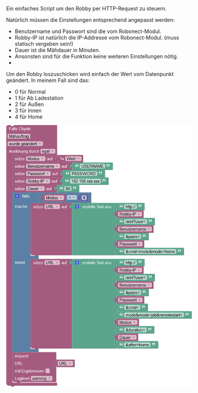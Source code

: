 Ein einfaches Script um den Robby per HTTP-Request zu steuern.

Natürlich müssen die Einstellungen entsprechend angepasst werden:

- Benutzername und Passwort sind die vom Robonect-Modul.
- Robby-IP ist natürlich die IP-Addresse vom Robonect-Modul. (muss statisch vergeben sein!)
- Dauer ist die Mähdauer in Minuten.
- Ansonsten sind für die Funktion keine weiteren Einstellungen nötig.
- 
Um den Robby loszuschicken wird einfach der Wert vom Datenpunkt geändert.
In meinem Fall sind das:
- 0 für Normal
- 1 für Ab Ladestation
- 2 für Außen
- 3 für Innen
- 4 für Home

<img src="Robonect-Blockly.png">
